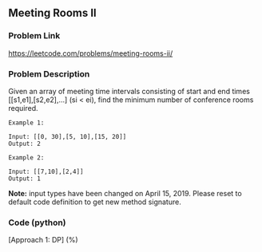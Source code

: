 ## Meeting Rooms II

### Problem Link

https://leetcode.com/problems/meeting-rooms-ii/

### Problem Description 

Given an array of meeting time intervals consisting of start and end times [[s1,e1],[s2,e2],...] (si < ei), find the minimum number of conference rooms required.

```
Example 1:

Input: [[0, 30],[5, 10],[15, 20]]
Output: 2

```

```
Example 2:

Input: [[7,10],[2,4]]
Output: 1

```

**Note:** input types have been changed on April 15, 2019. Please reset to default code definition to get new method signature.

### Code (python)

[Approach 1: DP] (%)

```python

```

